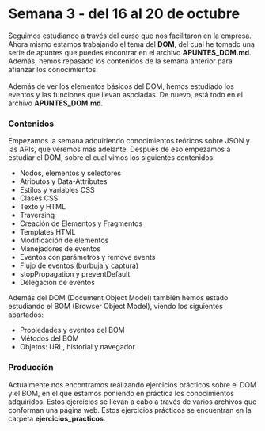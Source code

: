# Semana 3 - del 16 al 20 de octubre
Seguimos estudiando a través del curso que nos facilitaron en la empresa.
<br>Ahora mismo estamos trabajando el tema del <b>DOM</b>, del cual he tomado una serie de apuntes que puedes encontrar en el archivo <b>APUNTES_DOM.md</b>. Además, hemos repasado los contenidos de la semana anterior para afianzar los conocimientos.
<br><br>Además de ver los elementos básicos del DOM, hemos estudiado los eventos y las funciones que llevan asociadas. De nuevo, está todo en el archivo <b>APUNTES_DOM.md</b>.
<br>
### Contenidos
Empezamos la semana adquiriendo conocimientos teóricos sobre JSON y las APIs, que veremos más adelante. Después de eso empezamos a estudiar el DOM, sobre el cual vimos los siguientes contenidos:
- Nodos, elementos y selectores
- Atributos y Data-Attributes
- Estilos y variables CSS
- Clases CSS
- Texto y HTML
- Traversing
- Creación de Elementos y Fragmentos
- Templates HTML
- Modificación de elementos
- Manejadores de eventos
- Eventos con parámetros y remove events
- Flujo de eventos (burbuja y captura)
- stopPropagation y preventDefault
- Delegación de eventos

Además del DOM (Document Object Model) también hemos estado estudiando el BOM (Browser Object Model), viendo los siguientes apartados:
- Propiedades y eventos del BOM
- Métodos del BOM
- Objetos: URL, historial y navegador

### Producción
Actualmente nos encontramos realizando ejercicios prácticos sobre el DOM y el BOM, en el que estamos poniendo en práctica los conocimientos adquiridos. Estos ejercicios se llevan a cabo a través de varios archivos que conforman una página web. Estos ejercicios prácticos se encuentran en la carpeta <b>ejercicios_practicos</b>.
